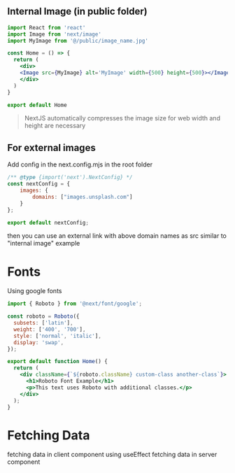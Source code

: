 ## Internal Image (in public folder)
```jsx
import React from 'react'
import Image from 'next/image'
import MyImage from '@/public/image_name.jpg'

const Home = () => {
  return (
    <div>
    <Image src={MyImage} alt='MyImage' width={500} height={500}></Image>
    </div>
  )
}

export default Home
```

> NextJS automatically compresses the image size for web
> width and height are necessary

## For external images
Add config in the next.config.mjs in the root folder
```jsx
/** @type {import('next').NextConfig} */
const nextConfig = {
    images: {
        domains: ["images.unsplash.com"]
    }
};

export default nextConfig;
```

then you can use an external link with above domain names as src similar to "internal image" example

# Fonts
Using google fonts
```jsx
import { Roboto } from '@next/font/google';

const roboto = Roboto({
  subsets: ['latin'],
  weight: ['400', '700'],
  style: ['normal', 'italic'],
  display: 'swap',
});

export default function Home() {
  return (
    <div className={`${roboto.className} custom-class another-class`}>
      <h1>Roboto Font Example</h1>
      <p>This text uses Roboto with additional classes.</p>
    </div>
  );
}
```

# Fetching Data
fetching data in client component using useEffect
fetching data in server component